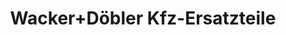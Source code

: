 ---
title: "Wacker+Döbler Kfz-Ersatzteile"
url: /bad-mergentheim/wacker-doebler-kfz-ersatzteile/
shop: Autoteile
---